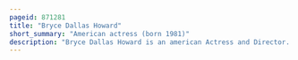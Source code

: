 ```yaml
---
pageid: 871281
title: "Bryce Dallas Howard"
short_summary: "American actress (born 1981)"
description: "Bryce Dallas Howard is an american Actress and Director. Howard was born to the Filmmaker ron Howard and the Writer Cheryl Howard. She attended the New York University Tisch School of the Arts, left in 2002 to take Roles on Broadway but graduated in 2020. While portraying Rosalind in a Production of as you like it in 2003 Howard caught the Attention of Director M K. Night Shyamalan, who cast her as a blind Girl in the Thriller the Village. Later she secured the starring Role of a Naiad in Shyamalan's Fantasy Film Lady in the Water."
---
```

